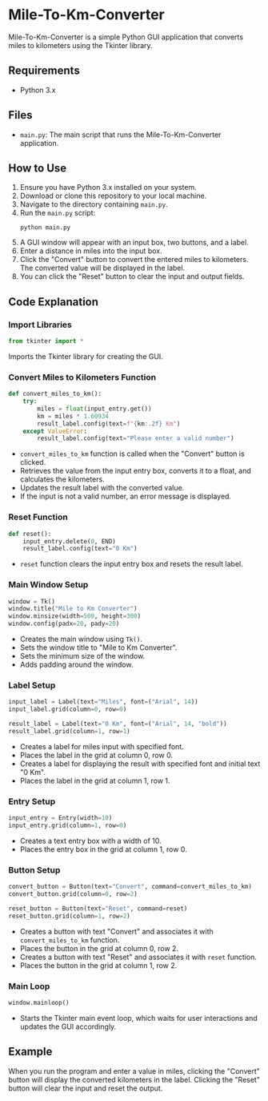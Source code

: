 # Mile-To-Km-Converter

Mile-To-Km-Converter is a simple Python GUI application that converts miles to kilometers using the Tkinter library.

## Requirements

- Python 3.x

## Files

- `main.py`: The main script that runs the Mile-To-Km-Converter application.

## How to Use

1. Ensure you have Python 3.x installed on your system.
2. Download or clone this repository to your local machine.
3. Navigate to the directory containing `main.py`.
4. Run the `main.py` script:
   ```
   python main.py
   ```
5. A GUI window will appear with an input box, two buttons, and a label.
6. Enter a distance in miles into the input box.
7. Click the "Convert" button to convert the entered miles to kilometers. The converted value will be displayed in the label.
8. You can click the "Reset" button to clear the input and output fields.

## Code Explanation

### Import Libraries

```python
from tkinter import *
```

Imports the Tkinter library for creating the GUI.

### Convert Miles to Kilometers Function

```python
def convert_miles_to_km():
    try:
        miles = float(input_entry.get())
        km = miles * 1.60934
        result_label.config(text=f"{km:.2f} Km")
    except ValueError:
        result_label.config(text="Please enter a valid number")
```

- `convert_miles_to_km` function is called when the "Convert" button is clicked.
- Retrieves the value from the input entry box, converts it to a float, and calculates the kilometers.
- Updates the result label with the converted value.
- If the input is not a valid number, an error message is displayed.

### Reset Function

```python
def reset():
    input_entry.delete(0, END)
    result_label.config(text="0 Km")
```

- `reset` function clears the input entry box and resets the result label.

### Main Window Setup

```python
window = Tk()
window.title("Mile to Km Converter")
window.minsize(width=500, height=300)
window.config(padx=20, pady=20)
```

- Creates the main window using `Tk()`.
- Sets the window title to "Mile to Km Converter".
- Sets the minimum size of the window.
- Adds padding around the window.

### Label Setup

```python
input_label = Label(text="Miles", font=("Arial", 14))
input_label.grid(column=0, row=0)

result_label = Label(text="0 Km", font=("Arial", 14, "bold"))
result_label.grid(column=1, row=1)
```

- Creates a label for miles input with specified font.
- Places the label in the grid at column 0, row 0.
- Creates a label for displaying the result with specified font and initial text "0 Km".
- Places the label in the grid at column 1, row 1.

### Entry Setup

```python
input_entry = Entry(width=10)
input_entry.grid(column=1, row=0)
```

- Creates a text entry box with a width of 10.
- Places the entry box in the grid at column 1, row 0.

### Button Setup

```python
convert_button = Button(text="Convert", command=convert_miles_to_km)
convert_button.grid(column=0, row=2)

reset_button = Button(text="Reset", command=reset)
reset_button.grid(column=1, row=2)
```

- Creates a button with text "Convert" and associates it with `convert_miles_to_km` function.
- Places the button in the grid at column 0, row 2.
- Creates a button with text "Reset" and associates it with `reset` function.
- Places the button in the grid at column 1, row 2.

### Main Loop

```python
window.mainloop()
```

- Starts the Tkinter main event loop, which waits for user interactions and updates the GUI accordingly.

## Example

When you run the program and enter a value in miles, clicking the "Convert" button will display the converted kilometers in the label. Clicking the "Reset" button will clear the input and reset the output.
